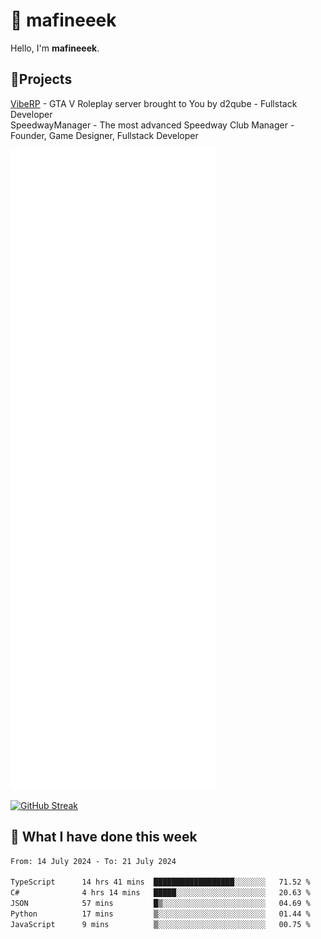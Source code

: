# 👋 mafineeek
Hello, I'm **mafineeek**.

## 📝Projects

[VibeRP](https://v-rp.pl) - GTA V Roleplay server brought to You by d2qube - Fullstack Developer<br/>
SpeedwayManager - The most advanced Speedway Club Manager - Founder, Game Designer, Fullstack Developer


![](./github-metrics.svg)

[![GitHub Streak](https://streak-stats.demolab.com/?user=mafineeek)](https://git.io/streak-stats)

## 📰 What I have done this week
<!--START_SECTION:waka-->

```txt
From: 14 July 2024 - To: 21 July 2024

TypeScript      14 hrs 41 mins  ██████████████████░░░░░░░   71.52 %
C#              4 hrs 14 mins   █████░░░░░░░░░░░░░░░░░░░░   20.63 %
JSON            57 mins         █▒░░░░░░░░░░░░░░░░░░░░░░░   04.69 %
Python          17 mins         ▒░░░░░░░░░░░░░░░░░░░░░░░░   01.44 %
JavaScript      9 mins          ▒░░░░░░░░░░░░░░░░░░░░░░░░   00.75 %
```

<!--END_SECTION:waka-->
